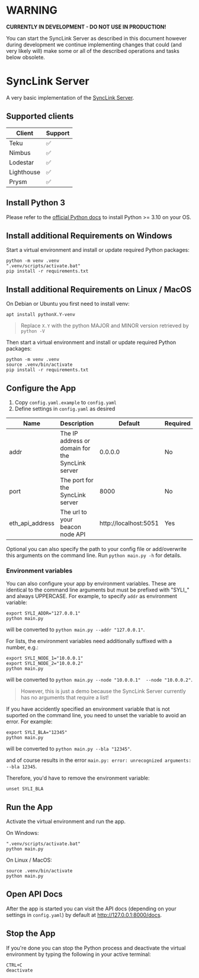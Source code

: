 # WARNING

**CURRENTLY IN DEVELOPMENT - DO NOT USE IN PRODUCTION!**

You can start the SyncLink Server as described in this document however during development we continue implementing changes that could (and very likely will) make some or all of the described operations and tasks below obsolete.

# SyncLink Server

A very basic implementation of the [SyncLink Server](https://github.com/stereum-dev/synclink-spec/wiki/SyncLink-Server).

## Supported clients

| Client     | Support |
| ---------- | ------- |
| Teku       | ✅      |
| Nimbus     | ✅      |
| Lodestar   | ✅      |
| Lighthouse | ✅      |
| Prysm      | ✅      |

## Install Python 3

Please refer to the [official Python docs](https://www.python.org/doc/) to install Python >= 3.10 on your OS.

## Install additional Requirements on Windows

Start a virtual environment and install or update required Python packages:

```
python -m venv .venv
".venv/scripts/activate.bat"
pip install -r requirements.txt
```

## Install additional Requirements on Linux / MacOS

On Debian or Ubuntu you first need to install venv:

```
apt install pythonX.Y-venv
```

> Replace `X.Y` with the python MAJOR and MINOR version retrieved by `python -V`

Then start a virtual environment and install or update required Python packages:

```
python -m venv .venv
source .venv/bin/activate
pip install -r requirements.txt
```

## Configure the App

1. Copy `config.yaml.example` to `config.yaml`
2. Define settings in `config.yaml` as desired

| Name            | Description                                      | Default               | Required |
| --------------- | ------------------------------------------------ | --------------------- | -------- |
| addr            | The IP address or domain for the SyncLink server | 0.0.0.0               | No       |
| port            | The port for the SyncLink server                 | 8000                  | No       |
| eth_api_address | The url to your beacon node API                  | http://localhost:5051 | Yes      |

Optional you can also specify the path to your config file or add/overwrite this arguments on the command line.
Run `python main.py -h` for details.

### Environment variables

You can also configure your app by environment variables. These are identical to the command line arguments but must be prefixed with "SYLI_" and always UPPERCASE.
For example, to specify `addr` as environment variable:

```
export SYLI_ADDR="127.0.0.1"
python main.py
```
will be converted to `python main.py --addr "127.0.0.1"`.

For lists, the environment variables need additionally suffixed with a number, e.g.:
```
export SYLI_NODE_1="10.0.0.1"
export SYLI_NODE_2="10.0.0.2"
python main.py
```
will be converted to `python main.py --node "10.0.0.1"  --node "10.0.0.2"`.

> However, this is just a demo because the SyncLink Server currently has no arguments that require a list!

If you have accidently specified an environment variable that is not suported on the command line, you need to unset the variable to avoid an error. For example:

```
export SYLI_BLA="12345"
python main.py
```
will be converted to `python main.py --bla "12345"`.

and of course results in the error `main.py: error: unrecognized arguments: --bla 12345`.

Therefore, you'd have to remove the environment variable:

```
unset SYLI_BLA
```
## Run the App

Activate the virtual environment and run the app.

On Windows:

```
".venv/scripts/activate.bat"
python main.py
```

On Linux / MacOS:

```
source .venv/bin/activate
python main.py
```

## Open API Docs

After the app is started you can visit the API docs (depending on your settings in `config.yaml`) by default at <http://127.0.0.1:8000/docs>.

## Stop the App

If you're done you can stop the Python process and deactivate the virtual environment by typing the following in your active terminal:

```
CTRL+C
deactivate
```
